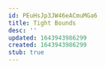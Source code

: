 ```yaml
---
id: PEuHsJp3JW46eACmuMGa6
title: Tight Bounds
desc: ''
updated: 1643943986299
created: 1643943986299
stub: true
---
```


